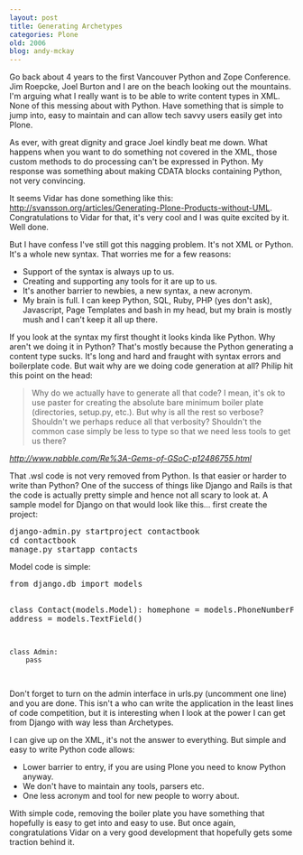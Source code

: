 ```yaml
---
layout: post
title: Generating Archetypes
categories: Plone
old: 2006
blog: andy-mckay
---
```

<p>Go back about 4 years to the first Vancouver Python and Zope Conference. Jim Roepcke, Joel Burton and I are on the beach looking out the mountains. I'm arguing what I really want is to be able to write content types in XML. None of this messing about with Python. Have something that is simple to jump into, easy to maintain and can allow tech savvy users easily get into Plone.</p>
<p>As ever, with great dignity and grace Joel kindly beat me down. What happens when you want to do something not covered in the XML, those custom methods to do processing can't be expressed in Python. My response was something about making CDATA blocks containing Python, not very convincing.</p>
<p>It seems Vidar has done something like this: <a href="http://svansson.org/articles/Generating-Plone-Products-without-UML">http://svansson.org/articles/Generating-Plone-Products-without-UML</a>. Congratulations to Vidar for that, it's very cool and I was quite excited by it. Well done.</p>
<p>But I have confess I've still got this nagging problem. It's not XML or Python. It's a whole new syntax. That worries me for a few reasons:</p>
<ul>
<li>Support of the syntax is always up to us.</li>
<li>Creating and supporting any tools for it are up to us.</li>
<li>It's another barrier to newbies, a new syntax, a new acronym.</li>
<li>My brain is full. I can keep Python, SQL, Ruby, PHP (yes don't ask), Javascript, Page Templates and bash in my head, but my brain is mostly mush and I can't keep it all up there.</li>
</ul>
<p>If you look at the syntax my first thought it looks kinda like Python. Why aren't we doing it in Python? That's mostly because the Python generating a content type sucks. It's long and hard and fraught with syntax errors and boilerplate code. But wait why are we doing code generation at all? Philip hit this point on the head: 
<blockquote>
Why do we actually have to generate all 
that code? I mean, it's ok to use paster for creating the absolute bare 
minimum boiler plate (directories, setup.py, etc.). But why is all the 
rest so verbose? Shouldn't we perhaps reduce all that verbosity? 
Shouldn't the common case simply be less to type so that we need less 
tools to get us there? </blockquote>
<cite><a href="http://www.nabble.com/Re%3A-Gems-of-GSoC-p12486755.html">http://www.nabble.com/Re%3A-Gems-of-GSoC-p12486755.html</a></cite>
<p>That .wsl code is not very removed from Python. Is that easier or harder to write than Python? One of the success of things like Django and Rails is that the code is actually pretty simple and hence not all scary to look at. A sample model for Django on that would look like this... first create the project:
<pre>
django-admin.py startproject contactbook
cd contactbook
manage.py startapp contacts 
</pre>
<p>Model code is simple:</p>
<pre>
from django.db import models

class Contact(models.Model):
    homephone = models.PhoneNumberField()
    address = models.TextField()    
    
    class Admin:
        pass
</pre>
<p>Don't forget to turn on the admin interface in urls.py (uncomment one line) and you are done. This isn't a who can write the application in the least lines of code competition, but it is interesting when I look at the power I can get from Django with way less than Archetypes.</p>
<p>I can give up on the XML, it's not the answer to everything. But simple and easy to write Python code allows:</p>
<ul>
<li>Lower barrier to entry, if you are using Plone you need to know Python anyway.</li>
<li>We don't have to maintain any tools, parsers etc.</li>
<li>One less acronym and tool for new people to worry about.</li>
</ul>
<p>With simple code, removing the boiler plate you have something that hopefully is easy to get into and easy to use. But once again, congratulations Vidar on a very good development that hopefully gets some traction behind it.</p>